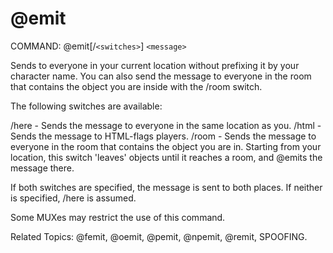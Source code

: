 # @emit

COMMAND: @emit[/`<switches>`] `<message>`

Sends <message> to everyone in your current location without prefixing it by
your character name.  You can also send the message to everyone in the room
that contains the object you are inside with the /room switch.

The following switches are available:

   /here  - Sends the message to everyone in the same location as you.
   /html  - Sends the message to HTML-flags players.
   /room  - Sends the message to everyone in the room that contains the
           object you are in.  Starting from your location, this switch
           'leaves' objects until it reaches a room, and @emits the message
           there.

If both switches are specified, the message is sent to both places.  If
neither is specified, /here is assumed.

Some MUXes may restrict the use of this command.

Related Topics: @femit, @oemit, @pemit, @npemit, @remit, SPOOFING.
